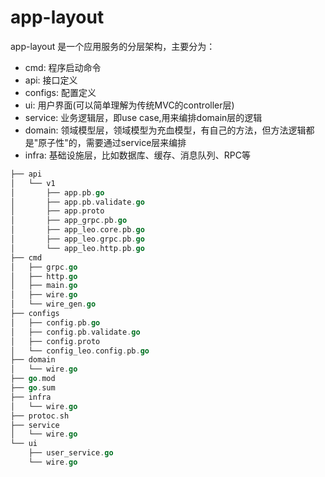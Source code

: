 # app-layout
app-layout 是一个应用服务的分层架构，主要分为：
- cmd: 程序启动命令
- api: 接口定义
- configs: 配置定义
- ui: 用户界面(可以简单理解为传统MVC的controller层)
- service: 业务逻辑层，即use case,用来编排domain层的逻辑
- domain: 领域模型层，领域模型为充血模型，有自己的方法，但方法逻辑都是"原子性"的，需要通过service层来编排
- infra: 基础设施层，比如数据库、缓存、消息队列、RPC等
```go
├── api
│   └── v1
│       ├── app.pb.go
│       ├── app.pb.validate.go
│       ├── app.proto
│       ├── app_grpc.pb.go
│       ├── app_leo.core.pb.go
│       ├── app_leo.grpc.pb.go
│       └── app_leo.http.pb.go
├── cmd
│   ├── grpc.go
│   ├── http.go
│   ├── main.go
│   ├── wire.go
│   └── wire_gen.go
├── configs
│   ├── config.pb.go
│   ├── config.pb.validate.go
│   ├── config.proto
│   └── config_leo.config.pb.go
├── domain
│   └── wire.go
├── go.mod
├── go.sum
├── infra
│   └── wire.go
├── protoc.sh
├── service
│   └── wire.go
└── ui
    ├── user_service.go
    └── wire.go
```


